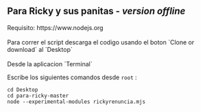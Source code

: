 <h2>Para Ricky y sus panitas - <i>version offline</i></h2> 
Requisito: https://www.nodejs.org
<br>
<br>
Para correr el script descarga el codigo usando el boton
`Clone or download` al `Desktop`
<br>
<br>
Desde la aplicacion  `Terminal`  

Escribe los siguientes comandos desde `root` :

`cd Desktop` <br>
`cd para-ricky-master` <br>
`node --experimental-modules rickyrenuncia.mjs`

